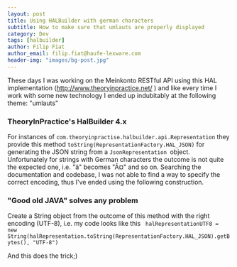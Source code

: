 ```yaml
---
layout: post
title: Using HALBuilder with german characters
subtitle: How to make sure that umlauts are properly displayed
category: Dev
tags: [halbuilder]
author: Filip Fiat
author_email: filip.fiat@haufe-lexware.com
header-img: "images/bg-post.jpg"
---
```


These days I was working on the Meinkonto RESTful API using this HAL implementation (http://www.theoryinpractice.net/ ) and like every time I work with some new technology I ended up indubitably at the following theme: "umlauts"

### TheoryInPractice's HalBuilder 4.x
For instances of `com.theoryinpractise.halbuilder.api.Representation` they provide this method `toString(RepresentationFactory.HAL_JSON)` for generating the JSON string from a `JsonRepresentation `object.
Unfortunately for strings with German characters the outcome is not quite the expected one, i.e. "ä" becomes "Ã¤" and so on.
Searching the documentation and codebase, I was not able to find a way to specify the correct encoding, thus I've ended using the following construction.

### "Good old JAVA" solves any problem
Create a String object from the outcome of this method with the right encoding (UTF-8), i.e. my code looks like this
` halRepresentationUTF8 = new String(halRepresentation.toString(RepresentationFactory.HAL_JSON).getBytes(), "UTF-8")`

And this does the trick;)
